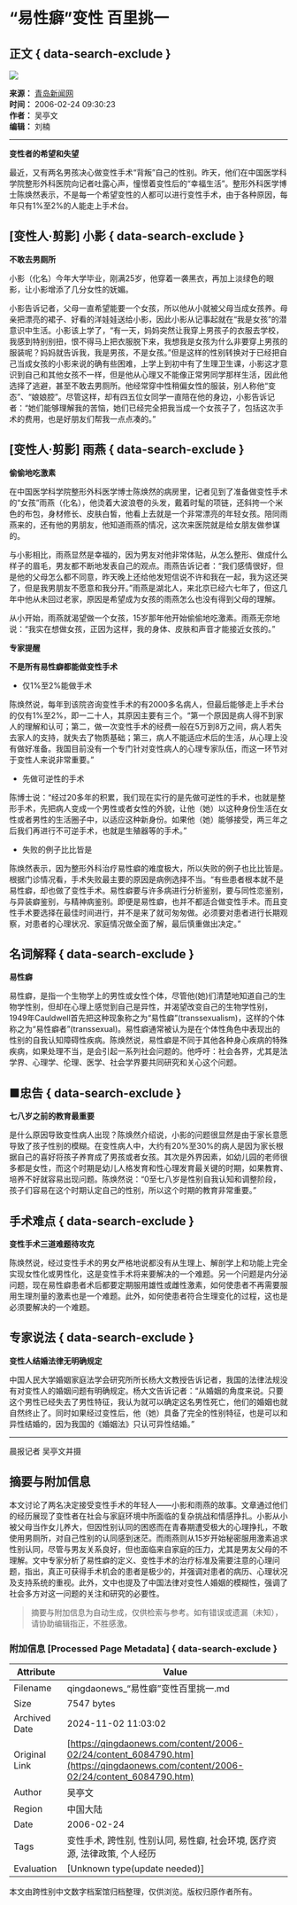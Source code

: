 # “易性癖”变性 百里挑一

## 正文 { data-search-exclude }


![](http://www.qingdaonews.com/ad/top3.gif)

**来源：** [青岛新闻网](http://www.qingdaonews.com)  
**时间：** 2006-02-24 09:30:23  
**作者：** 吴亭文  
**编辑：** 刘楠  

---

**变性者的希望和失望**

最近，又有两名男孩决心做变性手术“背叛”自己的性别。昨天，他们在中国医学科学院整形外科医院向记者吐露心声，憧憬着变性后的“幸福生活”。整形外科医学博士陈焕然表示，不是每一个希望变性的人都可以进行变性手术，由于各种原因，每年只有1%至2%的人能走上手术台。

## [变性人·剪影] 小影 { data-search-exclude }

**不敢去男厕所**

小影（化名）今年大学毕业，刚满25岁，他穿着一袭黑衣，再加上淡绿色的眼影，让小影增添了几分女性的妩媚。

小影告诉记者，父母一直希望能要一个女孩，所以他从小就被父母当成女孩养。母亲把漂亮的裙子、好看的洋娃娃送给小影，因此小影从记事起就在“我是女孩”的潜意识中生活。小影该上学了，“有一天，妈妈突然让我穿上男孩子的衣服去学校，我感到特别别扭，恨不得马上把衣服脱下来，我想我是女孩为什么非要穿上男孩的服装呢？妈妈就告诉我，我是男孩，不是女孩。”但是这样的性别转换对于已经把自己当成女孩的小影来说的确有些困难，上学上到初中有了生理卫生课，小影这才意识到自己和其他女孩不一样，但是他从心理又不能像正常男同学那样生活，因此他选择了逃避，甚至不敢去男厕所。他经常穿中性稍偏女性的服装，别人称他“变态”、“娘娘腔”。尽管这样，却有四五位女同学一直陪在他的身边，小影告诉记者：“她们能够理解我的苦恼，她们已经完全把我当成一个女孩子了，包括这次手术的费用，也是好朋友们帮我一点点凑的。”

## [变性人·剪影] 雨燕 { data-search-exclude }

**偷偷地吃激素**

在中国医学科学院整形外科医学博士陈焕然的病房里，记者见到了准备做变性手术的“女孩”雨燕（化名），他烫着大波浪卷的头发，戴着时髦的项链，还斜挎一个米色的布包，身材修长、皮肤白皙，他看上去就是一个非常漂亮的年轻女孩。陪同雨燕来的，还有他的男朋友，他知道雨燕的情况，这次来医院就是给女朋友做参谋的。

与小影相比，雨燕显然是幸福的，因为男友对他非常体贴，从怎么整形、做成什么样子的眉毛，男友都不断地发表自己的观点。雨燕告诉记者：“我们感情很好，但是他的父母怎么都不同意，昨天晚上还给他发短信说不许和我在一起，我为这还哭了，但是我男朋友不愿意和我分开。”雨燕是湖北人，来北京已经六七年了，但这几年中他从未回过老家，原因是希望成为女孩的雨燕怎么也没有得到父母的理解。

从小开始，雨燕就渴望做一个女孩，15岁那年他开始偷偷地吃激素。雨燕无奈地说：“我实在想做女孩，正因为这样，我的身体、皮肤和声音才能接近女孩的。”

**专家提醒**

**不是所有易性癖都能做变性手术**

- 仅1%至2%能做手术

陈焕然说，每年到该院咨询变性手术的有2000多名病人，但最后能够走上手术台的仅有1%至2%，即一二十人，其原因主要有三个。“第一个原因是病人得不到家人的理解和认可；第二，做一次变性手术的经费一般在5万到8万之间，病人若失去家人的支持，就失去了物质基础；第三，病人不能适应术后的生活，从心理上没有做好准备。我国目前没有一个专门针对变性病人的心理专家队伍，而这一环节对于变性人来说非常重要。”

- 先做可逆性的手术

陈博士说：“经过20多年的积累，我们现在实行的是先做可逆性的手术，也就是整形手术，先把病人变成一个男性或者女性的外貌，让他（她）以这种身份生活在女性或者男性的生活圈子中，以适应这种新身份。如果他（她）能够接受，两三年之后我们再进行不可逆手术，也就是生殖器等的手术。”

- 失败的例子比比皆是

陈焕然表示，因为整形外科治疗易性癖的难度极大，所以失败的例子也比比皆是。根据门诊情况看，手术失败最主要的原因是病例选择不当。“有些患者根本就不是易性癖，却也做了变性手术。易性癖要与许多病进行分析鉴别，要与同性恋鉴别，与异装癖鉴别，与精神病鉴别。即便是易性癖，也并不都适合做变性手术。而且变性手术要选择在最佳时间进行，并不是来了就可匆匆做。必须要对患者进行长期观察，对患者的心理状况、家庭情况做全面了解，最后慎重做出决定。”

## 名词解释 { data-search-exclude }

**易性癖**

易性癖，是指一个生物学上的男性或女性个体，尽管他(她)们清楚地知道自己的生物学性别，但却在心理上感觉到自己是异性，并渴望改变自己的生物学性别，1949年Cauldwell首先把这种现象称之为“易性癖”(transsexualism)，这样的个体称之为“易性癖者”(transsexual)。易性癖通常被认为是在个体性角色中表现出的性别的自我认知障碍性疾病。陈焕然说，易性癖是不同于其他各种身心疾病的特殊疾病，如果处理不当，是会引起一系列社会问题的。他呼吁：社会各界，尤其是法学界、心理学、伦理、医学、社会学界要共同研究和关心这个问题。

## ■忠告 { data-search-exclude }

**七八岁之前的教育最重要**

是什么原因导致变性病人出现？陈焕然介绍说，小影的问题很显然是由于家长意愿导致了孩子性别的模糊。在变性病人中，大约有20%至30%的病人是因为家长根据自己的喜好将孩子养育成了男孩或者女孩。其次是外界因素，如幼儿园的老师很多都是女性，而这个时期是幼儿人格发育和性心理发育最关键的时期，如果教育、培养不好就容易出现问题。陈焕然说：“0至七八岁是性别自我认知和调整阶段，孩子们容易在这个时期认定自己的性别，所以这个时期的教育非常重要。”

## 手术难点 { data-search-exclude }

**变性手术三道难题待攻克**

陈焕然说，经过变性手术的男女严格地说都没有从生理上、解剖学上和功能上完全实现女性化或男性化，这是变性手术将来要解决的一个难题。另一个问题是内分泌问题，现在易性癖患者术后都要定期服用雄性或雌性激素，如何使患者不再需要服用生理剂量的激素也是一个难题。此外，如何使患者符合生理变化的过程，这也是必须要解决的一个难题。

## 专家说法 { data-search-exclude }

**变性人结婚法律无明确规定**

中国人民大学婚姻家庭法学会研究所所长杨大文教授告诉记者，我国的法律法规没有对变性人的婚姻问题有明确规定。杨大文告诉记者：“从婚姻的角度来说。只要这个男性已经失去了男性特征，我认为就可以确定这名男性死亡，他们的婚姻也就自然终止了。同时如果经过变性后，他（她）具备了完全的性别特征，也是可以和异性结婚的，因为我国的《婚姻法》只认可异性结婚。”

---

晨报记者 吴亭文并摄

## 摘要与附加信息

<!-- tcd_abstract -->
本文讨论了两名决定接受变性手术的年轻人——小影和雨燕的故事。文章通过他们的经历展现了变性者在社会与家庭环境中所面临的复杂挑战和情感挣扎。小影从小被父母当作女儿养大，但因性别认同的困惑而在青春期遭受极大的心理挣扎，不敢使用男厕所，对自己性别的认同感到迷茫。而雨燕则从15岁开始秘密服用激素追求性别认同，尽管与男友关系良好，但也面临来自家庭的压力，尤其是男友父母的不理解。文中专家分析了易性癖的定义、变性手术的治疗标准及需要注意的心理问题，指出，真正可获得手术机会的患者是极少的，并强调对患者的病历、心理状况及支持系统的重视。此外，文中也提及了中国法律对变性人婚姻的模糊性，强调了社会多方对这一问题的关注和研究的必要性。
<!-- tcd_abstract_end -->

> 摘要与附加信息为自动生成，仅供检索与参考。如有错误或遗漏（未知），请协助编辑指正，不胜感激。

### 附加信息 [Processed Page Metadata] { data-search-exclude }

| Attribute       | Value                                  |
|-----------------|----------------------------------------|
| Filename        | qingdaonews_“易性癖”变性百里挑一.md                             |
| Size            | 7547 bytes                           |
| Archived Date   | 2024-11-02 11:03:02                             |
| Original Link   | [https://qingdaonews.com/content/2006-02/24/content_6084790.htm](https://qingdaonews.com/content/2006-02/24/content_6084790.htm)                       |
| Author          | 吴亭文                               |
| Region          | 中国大陆                               |
| Date            | 2006-02-24                                 |
| Tags            | 变性手术, 跨性别, 性别认同, 易性癖, 社会环境, 医疗资源, 法律政策, 个人经历                                 |
| Evaluation            | [Unknown type(update needed)]                                 |
<!-- tcd_table_end -->

本文由跨性别中文数字档案馆归档整理，仅供浏览。版权归原作者所有。
